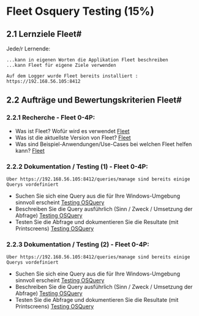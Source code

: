 # Fleet Osquery Testing (15%)

## 2.1 Lernziele Fleet#

Jede/r Lernende:

    ...kann in eigenen Worten die Applikation Fleet beschreiben
    ...kann Fleet für eigene Ziele verwenden

    Auf dem Logger wurde Fleet bereits installiert : https://192.168.56.105:8412

## 2.2 Aufträge und Bewertungskriterien Fleet#

### 2.2.1 Recherche - Fleet 0-4P:

- Was ist Fleet? Wofür wird es verwendet [Fleet](tech_daten/fleet_P1.md)
- Was ist die aktuellste Version von Fleet? [Fleet](tech_daten/fleet_P1.md)
- Was sind Beispiel-Anwendungen/Use-Cases bei welchen Fleet helfen kann? [Fleet](tech_daten/fleet_P1.md)

### 2.2.2 Dokumentation / Testing (1) - Fleet 0-4P:

    Über https://192.168.56.105:8412/queries/manage sind bereits einige Querys vordefiniert

- Suchen Sie sich eine Query aus die für Ihre Windows-Umgebung sinnvoll erscheint [Testing OSQuery](tech_daten/osQueryTesten_P4.md)
- Beschreiben Sie die Query ausführlich (Sinn / Zweck / Umsetzung der Abfrage) [Testing OSQuery](tech_daten/osQueryTesten_P4.md)
- Testen Sie die Abfrage und dokumentieren Sie die Resultate (mit Printscreens) [Testing OSQuery](tech_daten/osQueryTesten_P4.md)

### 2.2.3 Dokumentation / Testing (2) - Fleet 0-4P:

    Über https://192.168.56.105:8412/queries/manage sind bereits einige Querys vordefiniert

- Suchen Sie sich eine Query aus die für Ihre Windows-Umgebung sinnvoll erscheint [Testing OSQuery](tech_daten/osQueryTesten_P4.md)
- Beschreiben Sie die Query ausführlich (Sinn / Zweck / Umsetzung der Abfrage) [Testing OSQuery](tech_daten/osQueryTesten_P4.md)
- Testen Sie die Abfrage und dokumentieren Sie die Resultate (mit Printscreens) [Testing OSQuery](tech_daten/osQueryTesten_P4.md)

